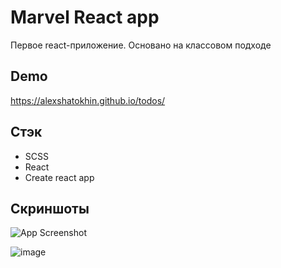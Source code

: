 
# Marvel React app

Первое react-приложение. Основано на классовом подходе



## Demo

https://alexshatokhin.github.io/todos/


## Стэк

* SCSS
* React
* Create react app

## Скриншоты

![App Screenshot](https://sun9-76.userapi.com/impg/Rphb-2iicFqTl8901AzZZ10Was1OtCdl4u628g/qyBSS7W5zNg.jpg?size=1507x902&quality=96&sign=0571a21e5a26e7a4ed4db664144e4303&type=album)


![image](https://user-images.githubusercontent.com/67309300/223142273-685d7285-7416-4ea5-9a36-837023a16cad.png)
